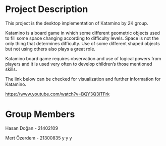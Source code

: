 # Project Description

  This project is the desktop implementation of Katamino by 2K group.
  
  Katamino is a board game in which some different geometric objects used to fill some space changing according to difficulty levels. Space is not the only thing that determines difficulty. Use of some different shaped objects but not using others also plays a great role.
  
  Katamino board game requires observation and use of logical powers from players and it is used very often to develop children’s those mentioned skills. 
  
  The link below can be checked for visualization and further information for Katamino.
  
  https://www.youtube.com/watch?v=BQY3Q3iTFrk
  
  # Group Members
  
  Hasan Doğan - 21402109
  
  Mert Özerdem - 21300835
  y
  y
  y
